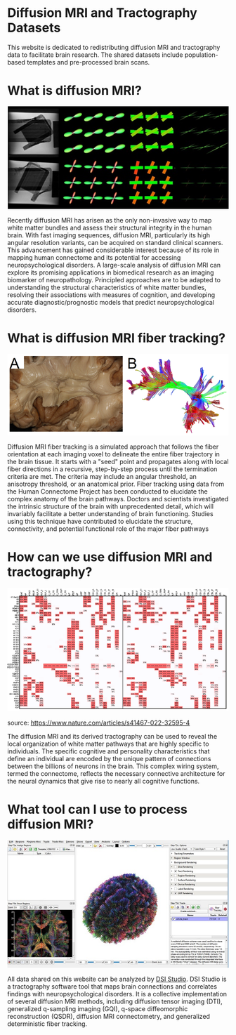 # Diffusion MRI and Tractography Datasets

This website is dedicated to redistributing diffusion MRI and tractography data to facilitate brain research. The shared datasets include population-based templates and pre-processed brain scans.

# What is diffusion MRI?

![diffusion mri](/images/pone.0075747.g004.jpg)

Recently diffusion MRI has arisen as the only non-invasive way to map white matter bundles and assess their structural integrity in the human brain. With fast imaging sequences, diffusion MRI, particularly its high angular resolution variants, can be acquired on standard clinical scanners. This advancement has gained considerable interest because of its role in mapping human connectome and its potential for accessing neuropsychological disorders. A large-scale analysis of diffusion MRI can explore its promising applications in biomedical research as an imaging biomarker of neuropathology. Principled approaches are to be adapted to understanding the structural characteristics of white matter bundles, resolving their associations with measures of cognition, and developing accurate diagnostic/prognostic models that predict neuropsychological disorders.

# What is diffusion MRI fiber tracking?

![connectivity](/images/pone.0080713.g014.png)

Diffusion MRI fiber tracking is a simulated approach that follows the fiber orientation at each imaging voxel to delineate the entire fiber trajectory in the brain tissue. It starts with a "seed" point and propagates along with local fiber directions in a recursive, step-by-step process until the termination criteria are met. The criteria may include an angular threshold, an anisotropy threshold, or an anatomical prior. Fiber tracking using data from the Human Connectome Project has been conducted to elucidate the complex anatomy of the brain pathways. Doctors and scientists investigated the intrinsic structure of the brain with unprecedented detail, which will invariably facilitate a better understanding of brain functioning. Studies using this technique have contributed to elucidate the structure, connectivity, and potential functional role of the major fiber pathways

# How can we use diffusion MRI and tractography?

![connectivity](/images/connectivity.png)

source: https://www.nature.com/articles/s41467-022-32595-4

The diffusion MRI and its derived tractography can be used to reveal the local organization of white matter pathways that are highly specific to individuals. The specific cognitive and personality characteristics that define an individual are encoded by the unique pattern of connections between the billions of neurons in the brain. This complex wiring system, termed the connectome, reflects the necessary connective architecture for the neural dynamics that give rise to nearly all cognitive functions. 

# What tool can I use to process diffusion MRI?

![connectivity](/images/dsistudio.jpg)

All data shared on this website can be analyzed by [DSI Studio](http://dsi-studio.labsolver.org). DSI Studio is a tractography software tool that maps brain connections and correlates findings with neuropsychological disorders. It is a collective implementation of several diffusion MRI methods, including diffusion tensor imaging (DTI), generalized q-sampling imaging (GQI), q-space diffeomorphic reconstruction (QSDR), diffusion MRI connectometry, and generalized deterministic fiber tracking.
